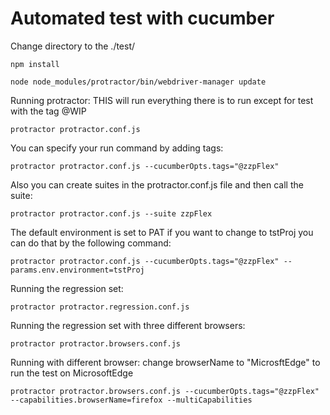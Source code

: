 # Automated test with cucumber

Change directory to the ./test/
```
npm install
```
```
node node_modules/protractor/bin/webdriver-manager update
```

Running protractor:
THIS will run everything there is to run except for test with the tag @WIP
```
protractor protractor.conf.js
```

You can specify your run command by adding tags:
```
protractor protractor.conf.js --cucumberOpts.tags="@zzpFlex"
```

Also you can create suites in the protractor.conf.js file and then call the suite:
```
protractor protractor.conf.js --suite zzpFlex
```

The default environment is set to PAT if you want to change to tstProj you can do that
by the following command:
```
protractor protractor.conf.js --cucumberOpts.tags="@zzpFlex" --params.env.environment=tstProj
```

Running the regression set:
```
protractor protractor.regression.conf.js 
```

Running the regression set with three different browsers:
```
protractor protractor.browsers.conf.js 
```

Running with different browser: change browserName to "MicrosftEdge" to run the test on MicrosoftEdge
```
protractor protractor.browsers.conf.js --cucumberOpts.tags="@zzpFlex" --capabilities.browserName=firefox --multiCapabilities
```
